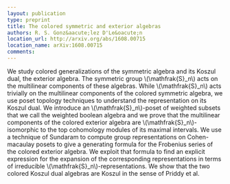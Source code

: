 ```yaml
---
layout: publication
type: preprint
title: The colored symmetric and exterior algebras
authors: R. S. Gonz&aacute;lez D'Le&oacute;n
location_url: http://arxiv.org/abs/1608.00715
location_name: arXiv:1608.00715
comments:
--- 
```


We study colored generalizations of the symmetric algebra and its Koszul dual, the exterior algebra. 
The symmetric group \\(\mathfrak{S}_n\\) acts on the multilinear components of these algebras. While \\(\mathfrak{S}_n\\) 
acts trivially on the multilinear components of the colored symmetric algebra, we use poset topology techniques to 
understand the representation on its Koszul dual. We introduce an \\(\mathfrak{S}_n\\)-poset of weighted subsets that 
we call the weighted boolean algebra and we prove that the multilinear components of the colored exterior 
algebra are \\(\mathfrak{S}_n\\)-isomorphic to the top cohomology modules of its maximal intervals. We use a technique of 
Sundaram to compute group representations on Cohen-macaulay posets to give a generating formula for the 
Frobenius series of the colored exterior algebra. We exploit that formula to find an explicit expression 
for the expansion of the corresponding representations in terms of irreducible \\(\mathfrak{S}_n\\)-representations. 
We show that the two colored Koszul dual algebras are Koszul in the sense of Priddy et al.